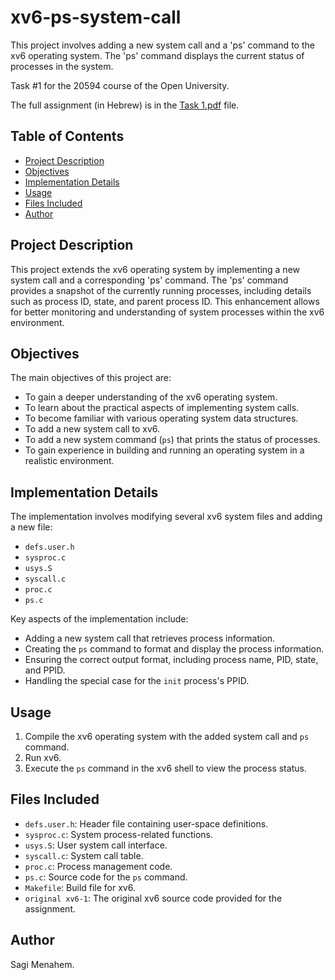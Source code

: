 # xv6-ps-system-call

This project involves adding a new system call and a 'ps' command to the xv6 operating system. The 'ps' command displays the current status of processes in the system.

Task #1 for the 20594 course of the Open University.

The full assignment (in Hebrew) is in the [Task 1.pdf](Task%201.pdf) file.

## Table of Contents

* [Project Description](#project-description)
* [Objectives](#objectives)
* [Implementation Details](#implementation-details)
* [Usage](#usage)
* [Files Included](#files-included)
* [Author](#author)

## Project Description

This project extends the xv6 operating system by implementing a new system call and a corresponding 'ps' command. The 'ps' command provides a snapshot of the currently running processes, including details such as process ID, state, and parent process ID. This enhancement allows for better monitoring and understanding of system processes within the xv6 environment.

## Objectives

The main objectives of this project are:

* To gain a deeper understanding of the xv6 operating system.
* To learn about the practical aspects of implementing system calls.
* To become familiar with various operating system data structures.
* To add a new system call to xv6.
* To add a new system command (`ps`) that prints the status of processes.
* To gain experience in building and running an operating system in a realistic environment.

## Implementation Details

The implementation involves modifying several xv6 system files and adding a new file:

* `defs.user.h`
* `sysproc.c`
* `usys.S`
* `syscall.c`
* `proc.c`
* `ps.c`

Key aspects of the implementation include:

* Adding a new system call that retrieves process information.
* Creating the `ps` command to format and display the process information.
* Ensuring the correct output format, including process name, PID, state, and PPID.
* Handling the special case for the `init` process's PPID.

## Usage

1.  Compile the xv6 operating system with the added system call and `ps` command.
2.  Run xv6.
3.  Execute the `ps` command in the xv6 shell to view the process status.

## Files Included

* `defs.user.h`: Header file containing user-space definitions.
* `sysproc.c`: System process-related functions.
* `usys.S`: User system call interface.
* `syscall.c`: System call table.
* `proc.c`: Process management code.
* `ps.c`: Source code for the `ps` command.
* `Makefile`: Build file for xv6.
* `original xv6-1`: The original xv6 source code provided for the assignment.

## Author

Sagi Menahem.
